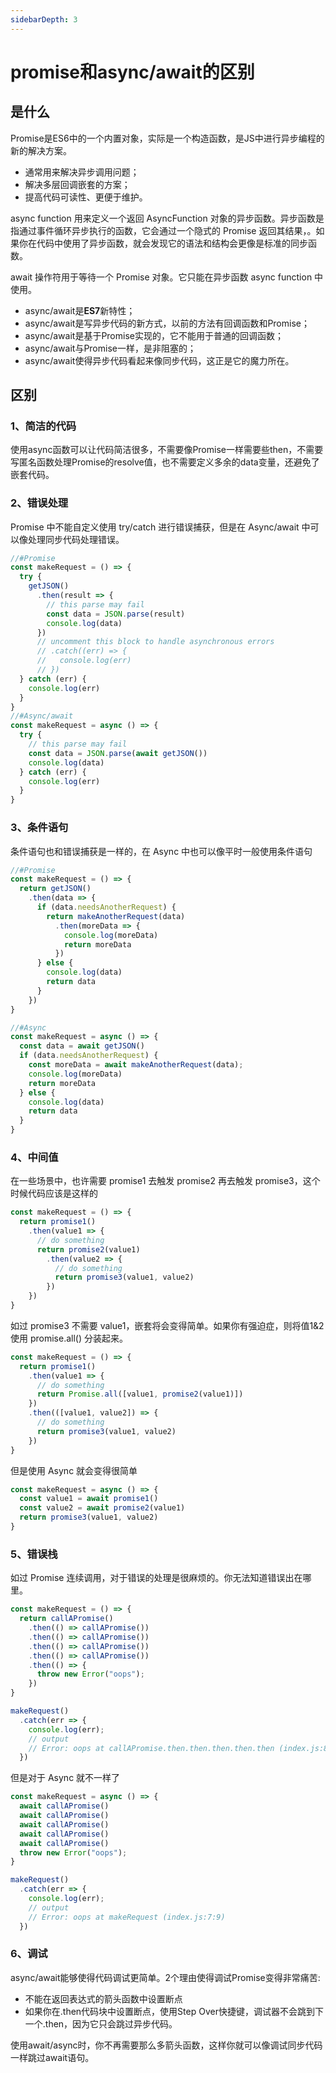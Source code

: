 ```yaml
---
sidebarDepth: 3
---
```

# promise和async/await的区别

## 是什么

Promise是ES6中的一个内置对象，实际是一个构造函数，是JS中进行异步编程的新的解决方案。

* 通常用来解决异步调用问题；
* 解决多层回调嵌套的方案；
* 提高代码可读性、更便于维护。

async function 用来定义一个返回 AsyncFunction 对象的异步函数。异步函数是指通过事件循环异步执行的函数，它会通过一个隐式的 Promise 返回其结果，。如果你在代码中使用了异步函数，就会发现它的语法和结构会更像是标准的同步函数。

await 操作符用于等待一个 Promise 对象。它只能在异步函数 async function 中使用。

* async/await是**ES7**新特性；
* async/await是写异步代码的新方式，以前的方法有回调函数和Promise；
* async/await是基于Promise实现的，它不能用于普通的回调函数；
* async/await与Promise一样，是非阻塞的；
* async/await使得异步代码看起来像同步代码，这正是它的魔力所在。

## 区别

### 1、简洁的代码

使用async函数可以让代码简洁很多，不需要像Promise一样需要些then，不需要写匿名函数处理Promise的resolve值，也不需要定义多余的data变量，还避免了嵌套代码。

### 2、错误处理

Promise 中不能自定义使用 try/catch 进行错误捕获，但是在 Async/await 中可以像处理同步代码处理错误。

```js
//#Promise
const makeRequest = () => {
  try {
    getJSON()
      .then(result => {
        // this parse may fail
        const data = JSON.parse(result)
        console.log(data)
      })
      // uncomment this block to handle asynchronous errors
      // .catch((err) => {
      //   console.log(err)
      // })
  } catch (err) {
    console.log(err)
  }
}
//#Async/await
const makeRequest = async () => {
  try {
    // this parse may fail
    const data = JSON.parse(await getJSON())
    console.log(data)
  } catch (err) {
    console.log(err)
  }
}
```

### 3、条件语句

条件语句也和错误捕获是一样的，在 Async 中也可以像平时一般使用条件语句

```js
//#Promise
const makeRequest = () => {
  return getJSON()
    .then(data => {
      if (data.needsAnotherRequest) {
        return makeAnotherRequest(data)
          .then(moreData => {
            console.log(moreData)
            return moreData
          })
      } else {
        console.log(data)
        return data
      }
    })
}

//#Async
const makeRequest = async () => {
  const data = await getJSON()
  if (data.needsAnotherRequest) {
    const moreData = await makeAnotherRequest(data);
    console.log(moreData)
    return moreData
  } else {
    console.log(data)
    return data    
  }
}
```

### 4、中间值

在一些场景中，也许需要 promise1 去触发 promise2 再去触发 promise3，这个时候代码应该是这样的

```js
const makeRequest = () => {
  return promise1()
    .then(value1 => {
      // do something
      return promise2(value1)
        .then(value2 => {
          // do something          
          return promise3(value1, value2)
        })
    })
}
```

如过 promise3 不需要 value1，嵌套将会变得简单。如果你有强迫症，则将值1&2使用 promise.all() 分装起来。

```js
const makeRequest = () => {
  return promise1()
    .then(value1 => {
      // do something
      return Promise.all([value1, promise2(value1)])
    })
    .then(([value1, value2]) => {
      // do something          
      return promise3(value1, value2)
    })
}
```

但是使用 Async 就会变得很简单

```js
const makeRequest = async () => {
  const value1 = await promise1()
  const value2 = await promise2(value1)
  return promise3(value1, value2)
}
```

### 5、错误栈

如过 Promise 连续调用，对于错误的处理是很麻烦的。你无法知道错误出在哪里。

```js
const makeRequest = () => {
  return callAPromise()
    .then(() => callAPromise())
    .then(() => callAPromise())
    .then(() => callAPromise())
    .then(() => callAPromise())
    .then(() => {
      throw new Error("oops");
    })
}

makeRequest()
  .catch(err => {
    console.log(err);
    // output
    // Error: oops at callAPromise.then.then.then.then.then (index.js:8:13)
  })
```

但是对于 Async 就不一样了

```js
const makeRequest = async () => {
  await callAPromise()
  await callAPromise()
  await callAPromise()
  await callAPromise()
  await callAPromise()
  throw new Error("oops");
}

makeRequest()
  .catch(err => {
    console.log(err);
    // output
    // Error: oops at makeRequest (index.js:7:9)
  })
```

### 6、调试

async/await能够使得代码调试更简单。2个理由使得调试Promise变得非常痛苦:

* 不能在返回表达式的箭头函数中设置断点
* 如果你在.then代码块中设置断点，使用Step Over快捷键，调试器不会跳到下一个.then，因为它只会跳过异步代码。

使用await/async时，你不再需要那么多箭头函数，这样你就可以像调试同步代码一样跳过await语句。

